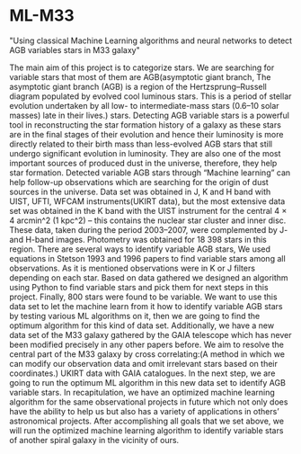# ML-M33
"Using classical Machine Learning algorithms and neural networks to detect AGB variables stars in M33 galaxy"

The main aim of this project is to categorize stars. We are searching for variable stars that most
of them are AGB(asymptotic giant branch, The asymptotic giant branch (AGB) is a region of the
Hertzsprung–Russell diagram populated by evolved cool luminous stars. This is a period of
stellar evolution undertaken by all low- to intermediate-mass stars (0.6–10 solar masses) late in
their lives.) stars.
Detecting AGB variable stars is a powerful tool in reconstructing the star formation history of a
galaxy as these stars are in the final stages of their evolution and hence their luminosity is more
directly related to their birth mass than less-evolved AGB stars that still undergo significant
evolution in luminosity. They are also one of the most important sources of produced dust in the
universe, therefore, they help star formation. Detected variable AGB stars through “Machine
learning” can help follow-up observations which are searching for the origin of dust sources in
the universe.
Data set was obtained in J, K and H band with UIST, UFTI, WFCAM instruments(UKIRT data),
but the most extensive data set was obtained in the K band with the UIST instrument for the
central 4 × 4 arcmin^2 (1 kpc^2) – this contains the nuclear star cluster and inner disc. These
data, taken during the period 2003–2007, were complemented by J- and H-band images.
Photometry was obtained for 18 398 stars in this region.
There are several ways to identify variable AGB stars, We used equations in Stetson 1993 and
1996 papers to find variable stars among all observations. As it is mentioned observations were
in K or J filters depending on each star. Based on data gathered we designed an algorithm using
Python to find variable stars and pick them for next steps in this project. Finally, 800 stars were
found to be variable. We want to use this data set to let the machine learn from it how to identify
variable AGB stars by testing various ML algorithms on it, then we are going to find the
optimum algorithm for this kind of data set.
Additionally, we have a new data set of the M33 galaxy gathered by the GAIA telescope which
has never been modified precisely in any other papers before. We aim to resolve the central part
of the M33 galaxy by cross correlating:(A method in which we can modify our observation data
and omit irrelevant stars based on their coordinates.) UKIRT data with GAIA catalogues.
In the next step, we are going to run the optimum ML algorithm in this new data set to identify
AGB variable stars.
In recapitulation, we have an optimized machine learning algorithm for the same observational
projects in future which not only does have the ability to help us but also has a variety of
applications in others’ astronomical projects.
After accomplishing all goals that we set above, we will run the
optimized machine learning algorithm to identify variable stars of another spiral galaxy in the
vicinity of ours.
